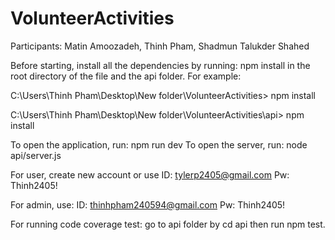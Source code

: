 # VolunteerActivities
Participants: Matin Amoozadeh, Thinh Pham, Shadmun Talukder Shahed

Before starting, install all the dependencies by running: npm install in the root directory of the file and the api folder. For example: 

C:\Users\Thinh Pham\Desktop\New folder\VolunteerActivities> npm install

C:\Users\Thinh Pham\Desktop\New folder\VolunteerActivities\api> npm install

To open the application, run: npm run dev
To open the server, run: node api/server.js

For user, create new account or use
ID: tylerp2405@gmail.com
Pw: Thinh2405!

For admin, use:
ID: thinhpham240594@gmail.com
Pw: Thinh2405!

For running code coverage test: 
go to api folder by cd api then run npm test.
